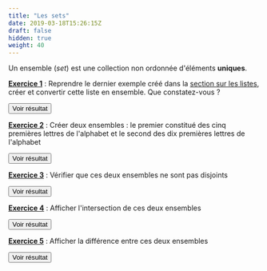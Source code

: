 ```yaml
---
title: "Les sets"
date: 2019-03-18T15:26:15Z
draft: false
hidden: true
weight: 40
---
```


Un ensemble (*set*) est une collection non ordonnée d'éléments **uniques**.

<ins>**Exercice 1**</ins> : Reprendre le dernier exemple créé dans la <a href="../2-listes">section sur les listes</a>, créer et convertir cette liste en ensemble. Que constatez-vous ?

<script>
function myFunction1() {
    var x = document.getElementById("exercice1");
    if (x.style.display !== "block") {
        x.style.display = "block";
    } else {
        x.style.display = "none";
    }
}
</script>
 
<button onclick="myFunction1()">Voir résultat</button>

<div id="exercice1" hidden>
<div></div>

```python
set([i**2 for i in [1,2,3,4,5]]+[i**2 for i in [1,2,3,4,5]])
```

On constate que les éléments dupliqués sont supprimés. Cette fonctionnalité des ensembles peut faciliter la manipulation de données lorsqu'on souhaite obtenir les différentes modalités d'une variable par exemple. On verra dans la section sur la <a href="../../../explorer/chapter1/">manipulation de données</a> qu'il est aussi possible de récuper la sous-liste des éléments uniques d'une liste avec le package *numpy* avec la commande : *np.unique*.
</div>


<ins>**Exercice 2**</ins> : Créer deux ensembles : le premier constitué des cinq premières lettres de l'alphabet et le second des dix premières lettres de l'alphabet

<script>
function myFunction2() {
    var x = document.getElementById("exercice2");
    if (x.style.display !== "block") {
        x.style.display = "block";
    } else {
        x.style.display = "none";
    }
}
</script>
 
<button onclick="myFunction2()">Voir résultat</button>

<div id="exercice2" hidden>
<div></div>

```python
import string
ens1=set(string.ascii_lowercase[0:5])
ens2=set(string.ascii_lowercase[0:10])
```
</div>

<ins>**Exercice 3**</ins> : Vérifier que ces deux ensembles ne sont pas disjoints

<script>
function myFunction3() {
    var x = document.getElementById("exercice3");
    if (x.style.display !== "block") {
        x.style.display = "block";
    } else {
        x.style.display = "none";
    }
}
</script>
 
<button onclick="myFunction3()">Voir résultat</button>

<div id="exercice3" hidden>
<div></div>

```python
ens1.isdisjoint(ens2)
```
</div>

<ins>**Exercice 4**</ins> : Afficher l'intersection de ces deux ensembles

<script>
function myFunction4() {
    var x = document.getElementById("exercice4");
    if (x.style.display !== "block") {
        x.style.display = "block";
    } else {
        x.style.display = "none";
    }
}
</script>
 
<button onclick="myFunction4()">Voir résultat</button>

<div id="exercice4" hidden>
<div></div>

```python
ens1.intersection(ens2)
```
</div>

<ins>**Exercice 5**</ins> : Afficher la différence entre ces deux ensembles

<script>
function myFunction5() {
    var x = document.getElementById("exercice5");
    if (x.style.display !== "block") {
        x.style.display = "block";
    } else {
        x.style.display = "none";
    }
}
</script>
 
<button onclick="myFunction5()">Voir résultat</button>

<div id="exercice5" hidden>
<div></div>

```python
ens1.difference(ens2)
```
</div>

